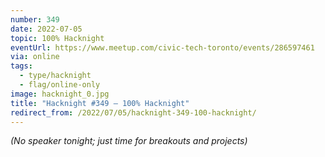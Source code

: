 ```yaml
---
number: 349
date: 2022-07-05
topic: 100% Hacknight
eventUrl: https://www.meetup.com/civic-tech-toronto/events/286597461
via: online
tags:
  - type/hacknight
  - flag/online-only
image: hacknight_0.jpg
title: "Hacknight #349 – 100% Hacknight"
redirect_from: /2022/07/05/hacknight-349-100-hacknight/
---
```


*(No speaker tonight; just time for breakouts and projects)*
